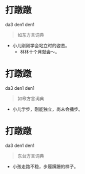 # 打蹾蹾
da3 den1 den1
> 如东方言词典
- 小儿刚刚学会站立时的姿态。
  - 林林十个月就会～。

# 打蹾蹾
da3 den1 den1
> 如皋方言词典
- 小儿学步，刚能独立，尚未会捅步。

# 打蹾蹾
da3 den1 den1
> 东台方言词典
- 小孩走路不稳，步履蹒跚的样子。
